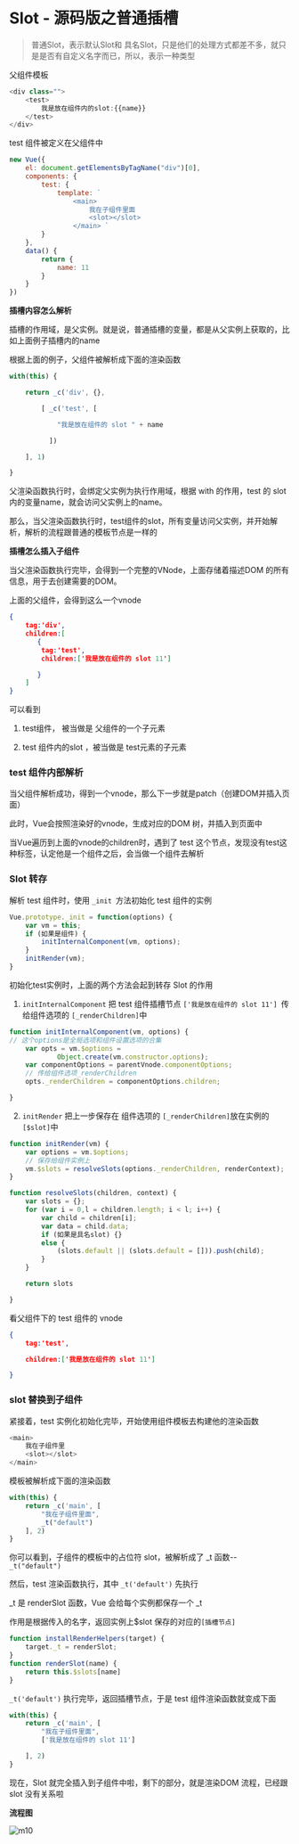 # Slot - 源码版之普通插槽

> 普通Slot，表示默认Slot和 具名Slot，只是他们的处理方式都差不多，就只是是否有自定义名字而已，所以，表示一种类型

父组件模板

```js
<div class="">
    <test>
        我是放在组件内的slot:{{name}}
    </test>
</div>
```

test 组件被定义在父组件中

```js
new Vue({    
    el: document.getElementsByTagName("div")[0],    
    components: {        
        test: {            
            template: ` 
                <main> 
                    我在子组件里面 
                    <slot></slot>
                </main> `
        }
    },
    data() {        
        return {            
            name: 11
        }
    }
})
```

**插槽内容怎么解析**

插槽的作用域，是父实例。就是说，普通插槽的变量，都是从父实例上获取的，比如上面例子插槽内的name

根据上面的例子，父组件被解析成下面的渲染函数

```js
with(this) {    

    return _c('div', {},

        [ _c('test', [

            "我是放在组件的 slot " + name 

          ]) 

    ], 1)

}
```

父渲染函数执行时，会绑定父实例为执行作用域，根据 with 的作用，test 的 slot 内的变量name，就会访问父实例上的name。

那么，当父渲染函数执行时，test组件的slot，所有变量访问父实例，并开始解析，解析的流程跟普通的模板节点是一样的

**插槽怎么插入子组件**

当父渲染函数执行完毕，会得到一个完整的VNode，上面存储着描述DOM 的所有信息，用于去创建需要的DOM。

上面的父组件，会得到这么一个vnode

```json
{    
    tag:'div',    
    children:[
       { 
        tag:'test',
        children:['我是放在组件的 slot 11'] 

       }
    ]
}
```

可以看到

1. test组件， 被当做是 父组件的一个子元素

2. test 组件内的slot ，被当做是 test元素的子元素

### test 组件内部解析

当父组件解析成功，得到一个vnode，那么下一步就是patch（创建DOM并插入页面）

此时，Vue会按照渲染好的vnode，生成对应的DOM 树，并插入到页面中

当Vue遍历到上面的vnode的children时，遇到了 test 这个节点，发现没有test这种标签，认定他是一个组件之后，会当做一个组件去解析

### Slot 转存

解析 test 组件时，使用 `_init `方法初始化 test 组件的实例

```js
Vue.prototype._init = function(options) {    
    var vm = this;    
    if (如果是组件) {
        initInternalComponent(vm, options);
    }
    initRender(vm);
}
```

初始化test实例时，上面的两个方法会起到转存 Slot 的作用

1. `initInternalComponent` 把 test 组件插槽节点 `['我是放在组件的 slot 11'] `传给组件选项的 `[_renderChildren]`中

```js
function initInternalComponent(vm, options) {    
// 这个options是全局选项和组件设置选项的合集
    var opts = vm.$options = 
            Object.create(vm.constructor.options);  
    var componentOptions = parentVnode.componentOptions;
    // 传给组件选项_renderChildren
    opts._renderChildren = componentOptions.children;

}
```

2. `initRender` 把上一步保存在 组件选项的 `[_renderChildren]`放在实例的` [$slot] `中

```js
function initRender(vm) {    
    var options = vm.$options;
    // 保存给组件实例上
    vm.$slots = resolveSlots(options._renderChildren, renderContext);
}

function resolveSlots(children, context) {    
    var slots = {};    
    for (var i = 0,l = children.length; i < l; i++) {        
        var child = children[i];        
        var data = child.data;    
        if (如果是具名slot) {} 
        else { 
            (slots.default || (slots.default = [])).push(child);
        }
    }    

    return slots

}
```

看父组件下的 test 组件的 vnode

```json
{ 
    tag:'test',    

    children:['我是放在组件的 slot 11'] 

}
```

### slot 替换到子组件

紧接着，test 实例化初始化完毕，开始使用组件模板去构建他的渲染函数

```js
<main>
    我在子组件里
    <slot></slot>
</main>
```

模板被解析成下面的渲染函数

```js
with(this) {    
    return _c('main', [        
        "我在子组件里面", 
        _t("default")
    ], 2)
}
```

你可以看到，子组件的模板中的占位符 slot，被解析成了 _t 函数-- `_t("default")`

然后，test 渲染函数执行，其中 `_t('default')` 先执行

_t 是 renderSlot 函数，Vue 会给每个实例都保存一个 _t 

作用是根据传入的名字，返回实例上$slot 保存的对应的`[插槽节点]`

```js
function installRenderHelpers(target) {
    target._t = renderSlot;
}
function renderSlot(name) {    
    return this.$slots[name]
}
```

`_t('default')` 执行完毕，返回插槽节点，于是 test 组件渲染函数就变成下面

```js
with(this) {    
    return _c('main', [        
        "我在子组件里面", 
        ['我是放在组件的 slot 11']

    ], 2)
}
```

现在，Slot 就完全插入到子组件中啦，剩下的部分，就是渲染DOM 流程，已经跟 slot 没有关系啦

**流程图**

![m10](./m10.png)